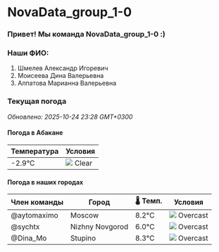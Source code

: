 # NovaData_group_1-0
### Привет! Мы команда NovaData_group_1-0 :)

### Наши ФИО:
1. Шмелев Александр Игоревич
2. Моисеева Дина Валерьевна
3. Алпатова Марианна Валерьевна

### Текущая погода
<!-- WEATHER:START -->
_Обновлено: 2025-10-24 23:28 GMT+0300_

#### Погода в Абакане

| Температура | Условия |
|-------------|----------|
| -2.9°C     | ![](https://cdn.weatherapi.com/weather/64x64/night/113.png) Clear |

#### Погода в наших городах

| Член команды  | Город               | 🌡️ Темп.  | Условия          |
|---------------|---------------------|-----------|--------------------|
| @aytomaximo    | Moscow              |    8.2°C | ![](https://cdn.weatherapi.com/weather/64x64/night/122.png) Overcast     |
| @sychtx        | Nizhny Novgorod     |    6.0°C | ![](https://cdn.weatherapi.com/weather/64x64/night/122.png) Overcast     |
| @Dina_Mo       | Stupino             |    8.3°C | ![](https://cdn.weatherapi.com/weather/64x64/night/122.png) Overcast     |

<!-- WEATHER:END -->
